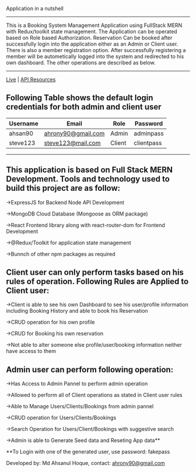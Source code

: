 Application in a nutshell

---

This is a Booking System Management Application using FullStack MERN with Redux/toolkit state management. The Application can be operated based on Role based Authorization. Reservation Can be booked after successfully login into the application either as an Admin or Client user. There is also a member registration option. After successfully registering a member will be autometically logged into the system and redirected to his own dashboard. The other operations are described as below.

---

[Live](https://booking-mern-md.netlify.app) | [API Resources](https://booking-mern-md.netlify.app/api_docs)

## Following Table shows the default login credentials for both admin and client user

| Username | Email              | Role   | Password   |
| -------- | ------------------ | ------ | ---------- |
| ahsan90  | ahrony90@gmail.com | Admin  | adminpass  |
| steve123 | steve123@mail.com  | Client | clientpass |

---


## This application is based on Full Stack MERN Development. Tools and technology used to build this project are as follow:

->ExpressJS for Backend Node API Development

->MongoDB Cloud Database (Mongoose as ORM package)

->React Frontend library along with react-router-dom for Frontend Development

->@Redux/Toolkit for application state management

->Bunnch of other npm packages as required

## Client user can only perform tasks based on his rules of operation. Following Rules are Applied to Client user:

->Client is able to see his own Dashboard to see his user/profile information including Booking History and able to book his Reservation

->CRUD operation for his own profile

->CRUD for Booking his own reservation

->Not able to alter someone else profile/user/booking information neither have access to them

## Admin user can perform following operation:

->Has Access to Admin Pannel to perform admin operation

->Allowed to perform all of Client operations as stated in Client user rules

->Able to Manage Users/Clients/Bookings from admin pannel

->CRUD operation for Users/Clients/Bookings

->Search Operation for Users/Client/Bookings with suggestive search

->Admin is able to Generate Seed data and Reseting App data\*\*

\*\*To Login with one of the generated user, use password: fakepass

Developed by: Md Ahsanul Hoque, contact: ahrony90@gmail.com
